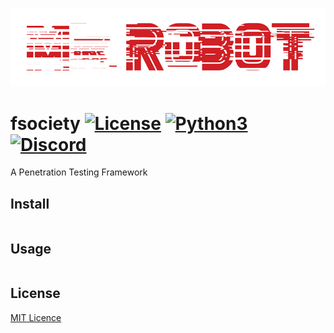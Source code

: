 ![fsociety gif](fsociety.gif)

[comment]: # (TODO: Replace with fsociety gif in the same style)


# fsociety [![License](https://img.shields.io/badge/License-MIT-blue.svg?style=flat-square)](LICENSE) [![Python3](https://img.shields.io/badge/Python-3-orange.svg?style=flat-square)](https://www.python.org/download/releases/3.0/) [![Discord](https://img.shields.io/discord/541829295870443542?style=flat-square&color=%237289da)](https://discord.gg/BaBpuPn)

A Penetration Testing Framework

## Install

```bash
```

## Usage


```bash
```

## License

[MIT Licence](LICENSE)
